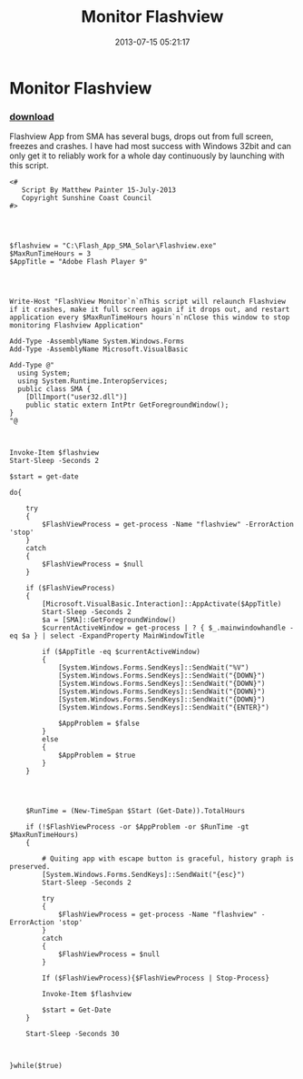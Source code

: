 ﻿---
pid:            4300
parent:         0
children:       
poster:         MatthewPainter
title:          Monitor Flashview
date:           2013-07-15 05:21:17
description:    Flashview App from SMA has several bugs, drops out from full screen, freezes and crashes. I have had most success with Windows 32bit and can only get it to reliably work for a whole day continuously by launching with this script. 


format:         posh
---

# Monitor Flashview

### [download](4300.ps1)  

Flashview App from SMA has several bugs, drops out from full screen, freezes and crashes. I have had most success with Windows 32bit and can only get it to reliably work for a whole day continuously by launching with this script. 



```posh
<# 
   Script By Matthew Painter 15-July-2013
   Copyright Sunshine Coast Council
#>




$flashview = "C:\Flash_App_SMA_Solar\Flashview.exe"
$MaxRunTimeHours = 3
$AppTitle = "Adobe Flash Player 9"




Write-Host "FlashView Monitor`n`nThis script will relaunch Flashview if it crashes, make it full screen again if it drops out, and restart application every $MaxRunTimeHours hours`n`nClose this window to stop monitoring Flashview Application"

Add-Type -AssemblyName System.Windows.Forms
Add-Type -AssemblyName Microsoft.VisualBasic

Add-Type @"
  using System;
  using System.Runtime.InteropServices;
  public class SMA {
    [DllImport("user32.dll")]
    public static extern IntPtr GetForegroundWindow();
}
"@



Invoke-Item $flashview
Start-Sleep -Seconds 2

$start = get-date

do{

    try
    {
        $FlashViewProcess = get-process -Name "flashview" -ErrorAction 'stop'
    }
    catch
    {
        $FlashViewProcess = $null
    } 

    if ($FlashViewProcess)
    {
        [Microsoft.VisualBasic.Interaction]::AppActivate($AppTitle)
        Start-Sleep -Seconds 2
        $a = [SMA]::GetForegroundWindow()
        $currentActiveWindow = get-process | ? { $_.mainwindowhandle -eq $a } | select -ExpandProperty MainWindowTitle
        
        if ($AppTitle -eq $currentActiveWindow)
        {    
            [System.Windows.Forms.SendKeys]::SendWait("%V")
            [System.Windows.Forms.SendKeys]::SendWait("{DOWN}")
            [System.Windows.Forms.SendKeys]::SendWait("{DOWN}")
            [System.Windows.Forms.SendKeys]::SendWait("{DOWN}")
            [System.Windows.Forms.SendKeys]::SendWait("{DOWN}")
            [System.Windows.Forms.SendKeys]::SendWait("{ENTER}")

            $AppProblem = $false        
        } 
        else
        {
            $AppProblem = $true
        }
    } 
     

   

    $RunTime = (New-TimeSpan $Start (Get-Date)).TotalHours
    
    if (!$FlashViewProcess -or $AppProblem -or $RunTime -gt $MaxRunTimeHours)
    {    
        
        # Quiting app with escape button is graceful, history graph is preserved. 
        [System.Windows.Forms.SendKeys]::SendWait("{esc}")         
        Start-Sleep -Seconds 2
        
        try
        {
            $FlashViewProcess = get-process -Name "flashview" -ErrorAction 'stop'
        }
        catch
        {
            $FlashViewProcess = $null
        }       
        
        If ($FlashViewProcess){$FlashViewProcess | Stop-Process} 
        
        Invoke-Item $flashview 
        
        $start = Get-Date   
    }
    
    Start-Sleep -Seconds 30
    
    

}while($true)













```

